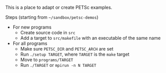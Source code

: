 This is a place to adapt or create PETSc examples.

Steps (starting from `~/sandbox/petsc-demos`)

* For new programs
  * Create source code in `src`
  * Add a target to `src/makefile` with an executable of the same name
* For all programs
  * Make sure `PETSC_DIR` and `PETSC_ARCH` are set
  * Run `./setup TARGET`, where `TARGET` is the `make` target
  * Move to `programs/TARGET`
  * Run `./TARGET` or `mpirun -n N TARGET`

